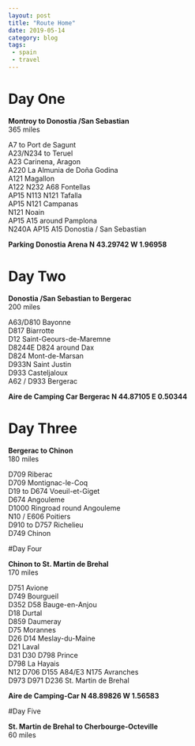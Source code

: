 ```yaml
---
layout: post
title: "Route Home"
date: 2019-05-14
category: blog
tags:
 - spain
 - travel
---
```


# Day One

**Montroy to Donostia /San Sebastian**  
365 miles  

A7 to Port de Sagunt  
A23/N234 to Teruel  
A23 Carinena, Aragon  
A220 La Almunia de Doña Godina  
A121 Magallon  
A122 N232 A68 Fontellas  
AP15 N113 N121 Tafalla  
AP15 N121 Campanas  
N121 Noain  
AP15 A15 around Pamplona  
N240A AP15 A15 Donostia / San Sebastian

**Parking Donostia Arena N 43.29742 W 1.96958**

# Day Two

**Donostia /San Sebastian  to Bergerac**  
200 miles  

A63/D810 Bayonne  
D817 Biarrotte  
D12 Saint-Geours-de-Maremne  
D8244E D824 around Dax  
D824 Mont-de-Marsan  
D933N Saint Justin  
D933 Casteljaloux  
A62 / D933 Bergerac  

**Aire de Camping Car Bergerac N 44.87105 E 0.50344**

# Day Three

**Bergerac to Chinon**  
180 miles  

D709 Riberac  
D709 Montignac-le-Coq  
D19 to D674 Voeuil-et-Giget  
D674 Angouleme  
D1000 Ringroad round Angouleme  
N10 / E606 Poitiers  
D910 to D757 Richelieu  
D749 Chinon  

#Day Four

**Chinon to St. Martin de Brehal**  
170 miles  

D751 Avione  
D749 Bourgueil  
D352 D58 Bauge-en-Anjou  
D18 Durtal  
D859 Daumeray  
D75 Morannes  
D26 D14 Meslay-du-Maine  
D21 Laval  
D31 D30 D798 Prince  
D798 La Hayais  
N12 D706 D155 A84/E3 N175 Avranches  
D973 D971 D236 St. Martin de Brehal  

**Aire de Camping-Car N 48.89826 W 1.56583**

#Day Five

**St. Martin de Brehal to Cherbourge-Octeville**  
60 miles  
